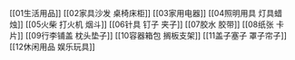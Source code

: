 [[01生活用品]]
[[02家具沙发 桌椅床柜]]
[[03家用电器]]
[[04照明用具 灯具蜡烛]]
[[05火柴 打火机 烟斗]]
[[06针具 钉子 夹子]]
[[07胶水 胶带]]
[[08纸张 卡片]]
[[09行李铺盖 枕头垫子]]
[[10容器箱包 搁板支架]]
[[11盖子塞子 罩子帘子]]
[[12休闲用品 娱乐玩具]]



